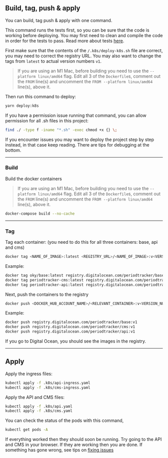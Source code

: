 ## Build, tag, push & apply

You can build, tag push & apply with one command.

This command runs the tests first, so you can be sure that the code is working before deploying. You may first need to clean and compile the code in order for the tests to pass. Read more about tests [here](../tests.md).

First make sure that the contents of the `/.k8s/deploy-k8s.sh` file are correct, you may need to correct the registry URL. You may also want to change the tags from `latest` to actual version numbers `v1`.

> If you are using an M1 Mac, before building you need to use the `--platform linux/amd64` flag. Edit all 3 of the `Dockerfile`s, comment out the `FROM` line(s) and uncomment the `FROM --platform linux/amd64` line(s), above it.

Then run this command to deploy:

```bash
yarn deploy:k8s
```

If you have a permission issue running that command, you can allow permission for all .sh files in this project:

```bash
find ./ -type f -iname "*.sh" -exec chmod +x {} \;
```

If you encounter issues you may want to deploy the project step by step instead, in that case keep reading. There are tips for debugging at the bottom.

---

### Build

Build the docker containers

> If you are using an M1 Mac, before building you need to use the `--platform linux/amd64` flag. Edit all 3 of the `Dockerfile`s, comment out the `FROM` line(s) and uncomment the `FROM --platform linux/amd64` line(s), above it.

```bash
docker-compose build --no-cache
```

---

### Tag

Tag each container:
(you need to do this for all three containers: base, api and cms)

```bash
docker tag <NAME_OF_IMAGE>:latest <REGISTRY_URL>/<NAME_OF_IMAGE>:v<VERSION_NUMBER>
```

Example:

```bash
docker tag oky/base:latest registry.digitalocean.com/periodtracker/base:v1
docker tag periodtracker-cms:latest registry.digitalocean.com/periodtracker/cms:v1
docker tag periodtracker-api:latest registry.digitalocean.com/periodtracker/api:v1
```

Next, push the containers to the registry

```bash
docker push <DOCKER_HUB_ACCOUNT_NAME>/<RELEVANT_CONTAINER>:v<VERSION_NUMBER>
```

Example:

```bash
docker push registry.digitalocean.com/periodtracker/base:v1
docker push registry.digitalocean.com/periodtracker/cms:v1
docker push registry.digitalocean.com/periodtracker/api:v1
```

If you go to Digital Ocean, you should see the images in the registry.

---

## Apply

Apply the ingress files:

```bash
kubectl apply -f .k8s/api-ingress.yaml
kubectl apply -f .k8s/cms-ingress.yaml
```

Apply the API and CMS files:

```bash
kubectl apply -f .k8s/api.yaml
kubectl apply -f .k8s/cms.yaml
```

You can check the status of the pods with this command,

```bash
kubectl get pods -A
```

If everything worked then they should soon be running. Try going to the API and CMS in your browser. If they are working then you are done. If something has gone wrong, see tips on [fixing issues](./fixing_issues.md)
